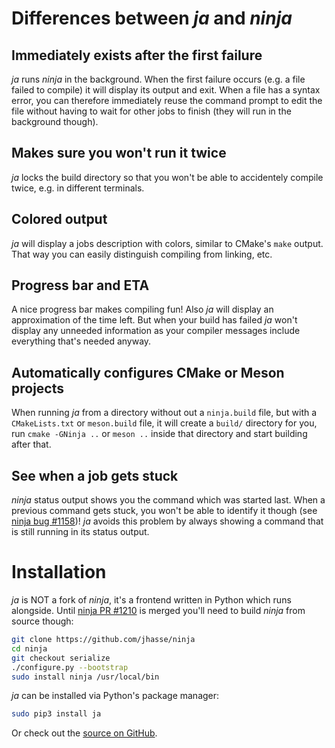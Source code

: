 # Differences between *ja* and *ninja*

<!-- <script type="text/javascript" src="https://asciinema.org/a/YtW5isCAvbeltFpbMEVzW0ycQ.js?autoplay=1" id="asciicast-YtW5isCAvbeltFpbMEVzW0ycQ" async></script> -->

<!-- <script type="text/javascript" src="https://asciinema.org/a/zP3siuDOZuh8l7QLnQfH4NJho.js?autoplay=1" id="asciicast-zP3siuDOZuh8l7QLnQfH4NJho" async></script> -->

## Immediately exists after the first failure

*ja* runs *ninja* in the background. When the first failure occurs (e.g. a file failed to compile)
it will display its output and exit. When a file has a syntax error, you can therefore immediately
reuse the command prompt to edit the file without having to wait for other jobs to finish (they will
run in the background though).

## Makes sure you won't run it twice

*ja* locks the build directory so that you won't be able to accidentely compile twice, e.g. in
different terminals.

## Colored output

*ja* will display a jobs description with colors, similar to CMake's `make` output. That way you can
easily distinguish compiling from linking, etc.

## Progress bar and ETA

A nice progress bar makes compiling fun! Also *ja* will display an approximation of the time left.
But when your build has failed *ja* won't display any unneeded information as your compiler messages
include everything that's needed anyway.

## Automatically configures CMake or Meson projects

When running *ja* from a directory without out a `ninja.build` file, but with a `CMakeLists.txt` or
`meson.build` file, it will create a `build/` directory for you, run `cmake -GNinja ..` or
`meson ..` inside that directory and start building after that.

## See when a job gets stuck

*ninja* status output shows you the command which was started last. When a previous command gets
stuck, you won't be able to identify it though (see
[ninja bug #1158](https://github.com/ninja-build/ninja/issues/1158))! *ja* avoids this problem by
always showing a command that is still running in its status output.

# Installation

*ja* is NOT a fork of *ninja*, it's a frontend written in Python which runs alongside. Until
[ninja PR #1210](https://github.com/ninja-build/ninja/pull/1210) is merged you'll need to build
*ninja* from source though:

```sh
git clone https://github.com/jhasse/ninja
cd ninja
git checkout serialize
./configure.py --bootstrap
sudo install ninja /usr/local/bin
```

*ja* can be installed via Python's package manager:

```sh
sudo pip3 install ja
```

Or check out the [source on GitHub](https://github.com/jhasse/ja).
